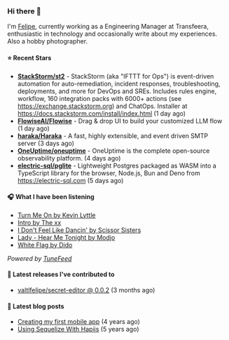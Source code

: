 ### Hi there 👋

I'm [Felipe](https://felipevm.com), currently working as a Engineering Manager at Transfeera, enthusiastic in technology and occasionally write about my experiences. Also a hobby photographer.

#### ⭐ Recent Stars
- **[StackStorm/st2](https://github.com/StackStorm/st2)** - StackStorm (aka &#34;IFTTT for Ops&#34;) is event-driven automation for auto-remediation, incident responses, troubleshooting, deployments, and more for DevOps and SREs. Includes rules engine, workflow, 160 integration packs with 6000&#43; actions (see https://exchange.stackstorm.org) and ChatOps. Installer at https://docs.stackstorm.com/install/index.html (1 day ago)
- **[FlowiseAI/Flowise](https://github.com/FlowiseAI/Flowise)** - Drag &amp; drop UI to build your customized LLM flow (1 day ago)
- **[haraka/Haraka](https://github.com/haraka/Haraka)** - A fast, highly extensible, and event driven SMTP server (3 days ago)
- **[OneUptime/oneuptime](https://github.com/OneUptime/oneuptime)** - OneUptime is the complete open-source observability platform. (4 days ago)
- **[electric-sql/pglite](https://github.com/electric-sql/pglite)** - Lightweight Postgres packaged as WASM into a TypeScript library for the browser, Node.js, Bun and Deno from https://electric-sql.com (5 days ago)

#### 🎧 What I have been listening
- [Turn Me On by Kevin Lyttle](https://open.spotify.com/track/0BBOLOV5JntPL3341swIre)
- [Intro by The xx](https://open.spotify.com/track/2usrT8QIbIk9y0NEtQwS4j)
- [I Don&#39;t Feel Like Dancin&#39; by Scissor Sisters](https://open.spotify.com/track/13pyGLYmBjYgvOMIEivX2K)
- [Lady - Hear Me Tonight by Modjo](https://open.spotify.com/track/49X0LAl6faAusYq02PRAY6)
- [White Flag by Dido](https://open.spotify.com/track/5ht9FVBi07F48ZAfIf7WdC)

_Powered by [TuneFeed](https://tunefeed.app?ref=valtlfelipe-gh-profile)_ 

#### 🚀 Latest releases I've contributed to


- [valtlfelipe/secret-editor @ 0.0.2](https://github.com/valtlfelipe/secret-editor/releases/tag/0.0.2) (3 months ago)

#### 📄 Latest blog posts
- [Creating my first mobile app](https://felipevm.com/posts/creating-my-first-mobile-app/) (4 years ago)
- [Using Sequelize With Hapijs](https://felipevm.com/posts/using-sequelize-with-hapijs/) (5 years ago)

